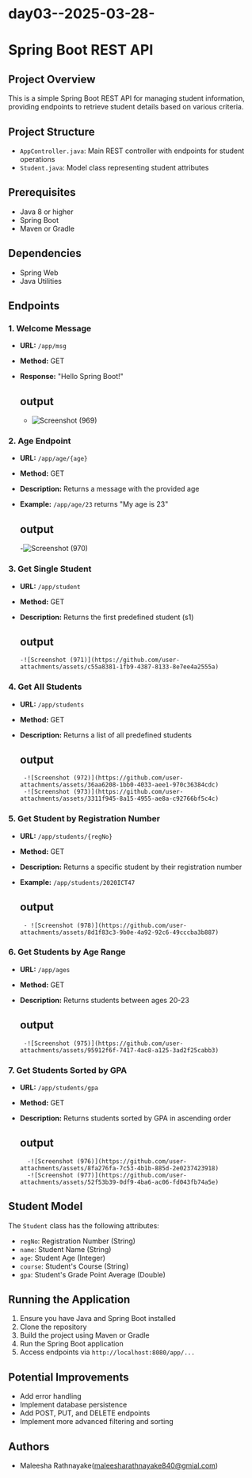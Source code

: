 # day03--2025-03-28-
# Spring Boot REST API

## Project Overview
This is a simple Spring Boot REST API for managing student information, providing endpoints to retrieve student details based on various criteria.

## Project Structure
- `AppController.java`: Main REST controller with endpoints for student operations
- `Student.java`: Model class representing student attributes

## Prerequisites
- Java 8 or higher
- Spring Boot
- Maven or Gradle

## Dependencies
- Spring Web
- Java Utilities

## Endpoints

### 1. Welcome Message
- **URL:** `/app/msg`
- **Method:** GET
- **Response:** "Hello Spring Boot!"
    ## output
  
   - ![Screenshot (969)](https://github.com/user-attachments/assets/9fa1de4c-b641-4cf1-90ac-c29ab3e18e42)

### 2. Age Endpoint
- **URL:** `/app/age/{age}`
- **Method:** GET
- **Description:** Returns a message with the provided age
- **Example:** `/app/age/23` returns "My age is 23"
    ## output

     -![Screenshot (970)](https://github.com/user-attachments/assets/a7b892f3-c05d-47c8-900c-955820880baf)

      
### 3. Get Single Student
- **URL:** `/app/student`
- **Method:** GET
- **Description:** Returns the first predefined student (s1)
    ## output

      -![Screenshot (971)](https://github.com/user-attachments/assets/c55a8381-1fb9-4387-8133-8e7ee4a2555a)


### 4. Get All Students
- **URL:** `/app/students`
- **Method:** GET
- **Description:** Returns a list of all predefined students
    ## output

       -![Screenshot (972)](https://github.com/user-attachments/assets/36aa6208-1bb0-4033-aee1-970c36384cdc)
       -![Screenshot (973)](https://github.com/user-attachments/assets/3311f945-8a15-4955-ae8a-c92766bf5c4c)



### 5. Get Student by Registration Number
- **URL:** `/app/students/{regNo}`
- **Method:** GET
- **Description:** Returns a specific student by their registration number
- **Example:** `/app/students/2020ICT47`
     ## output

       - ![Screenshot (978)](https://github.com/user-attachments/assets/8d1f83c3-9b0e-4a92-92c6-49cccba3b887)


### 6. Get Students by Age Range
- **URL:** `/app/ages`
- **Method:** GET
- **Description:** Returns students between ages 20-23
     ## output

       -![Screenshot (975)](https://github.com/user-attachments/assets/95912f6f-7417-4ac8-a125-3ad2f25cabb3)


### 7. Get Students Sorted by GPA
- **URL:** `/app/students/gpa`
- **Method:** GET
- **Description:** Returns students sorted by GPA in ascending order
     ## output

        -![Screenshot (976)](https://github.com/user-attachments/assets/8fa276fa-7c53-4b1b-885d-2e0237423918)
        -![Screenshot (977)](https://github.com/user-attachments/assets/52f53b39-0df9-4ba6-ac06-fd043fb74a5e)

## Student Model
The `Student` class has the following attributes:
- `regNo`: Registration Number (String)
- `name`: Student Name (String)
- `age`: Student Age (Integer)
- `course`: Student's Course (String)
- `gpa`: Student's Grade Point Average (Double)


## Running the Application
1. Ensure you have Java and Spring Boot installed
2. Clone the repository
3. Build the project using Maven or Gradle
4. Run the Spring Boot application
5. Access endpoints via `http://localhost:8080/app/...`

## Potential Improvements
- Add error handling
- Implement database persistence
- Add POST, PUT, and DELETE endpoints
- Implement more advanced filtering and sorting

## Authors
- Maleesha Rathnayake(maleesharathnayake840@gmial.com)

